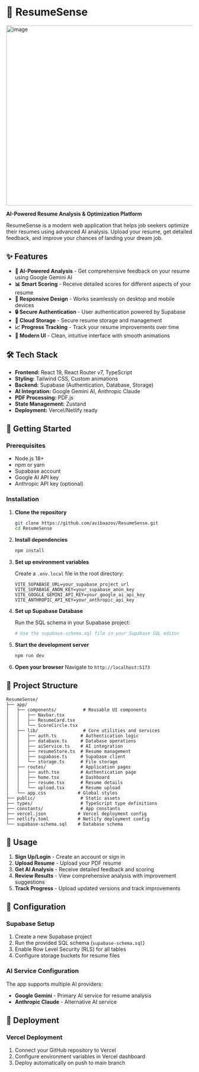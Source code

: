 # 📄 ResumeSense
<a href="https://resume-sense.vercel.app/" target="_blank">
<img width="1875" height="485" alt="image" src="https://github.com/user-attachments/assets/0fd8053f-7cd4-4d61-93fb-db8485b37667" />
</a>

**AI-Powered Resume Analysis & Optimization Platform**

ResumeSense is a modern web application that helps job seekers optimize their resumes using advanced AI analysis. Upload your resume, get detailed feedback, and improve your chances of landing your dream job.

## ✨ Features

- **🤖 AI-Powered Analysis** - Get comprehensive feedback on your resume using Google Gemini AI
- **📊 Smart Scoring** - Receive detailed scores for different aspects of your resume
- **📱 Responsive Design** - Works seamlessly on desktop and mobile devices
- **🔒 Secure Authentication** - User authentication powered by Supabase
- **💾 Cloud Storage** - Secure resume storage and management
- **📈 Progress Tracking** - Track your resume improvements over time
- **🎨 Modern UI** - Clean, intuitive interface with smooth animations

## 🛠️ Tech Stack

- **Frontend:** React 19, React Router v7, TypeScript
- **Styling:** Tailwind CSS, Custom animations
- **Backend:** Supabase (Authentication, Database, Storage)
- **AI Integration:** Google Gemini AI, Anthropic Claude
- **PDF Processing:** PDF.js
- **State Management:** Zustand
- **Deployment:** Vercel/Netlify ready

## 🚀 Getting Started

### Prerequisites

- Node.js 18+ 
- npm or yarn
- Supabase account
- Google AI API key
- Anthropic API key (optional)

### Installation

1. **Clone the repository**
   ```bash
   git clone https://github.com/avibaazov/ResumeSense.git
   cd ResumeSense
   ```

2. **Install dependencies**
   ```bash
   npm install
   ```

3. **Set up environment variables**
   
   Create a `.env.local` file in the root directory:
   ```env
   VITE_SUPABASE_URL=your_supabase_project_url
   VITE_SUPABASE_ANON_KEY=your_supabase_anon_key
   VITE_GOOGLE_GEMINI_API_KEY=your_google_ai_api_key
   VITE_ANTHROPIC_API_KEY=your_anthropic_api_key
   ```

4. **Set up Supabase Database**
   
   Run the SQL schema in your Supabase project:
   ```bash
   # Use the supabase-schema.sql file in your Supabase SQL editor
   ```

5. **Start the development server**
   ```bash
   npm run dev
   ```

6. **Open your browser**
   Navigate to `http://localhost:5173`

## 📁 Project Structure

```
ResumeSense/
├── app/
│   ├── components/          # Reusable UI components
│   │   ├── Navbar.tsx
│   │   ├── ResumeCard.tsx
│   │   └── ScoreCircle.tsx
│   ├── lib/                 # Core utilities and services
│   │   ├── auth.ts         # Authentication logic
│   │   ├── database.ts     # Database operations
│   │   ├── aiService.ts    # AI integration
│   │   ├── resumeStore.ts  # Resume management
│   │   ├── supabase.ts     # Supabase client
│   │   └── storage.ts      # File storage
│   ├── routes/             # Application pages
│   │   ├── auth.tsx        # Authentication page
│   │   ├── home.tsx        # Dashboard
│   │   ├── resume.tsx      # Resume details
│   │   └── upload.tsx      # Resume upload
│   └── app.css            # Global styles
├── public/                 # Static assets
├── types/                  # TypeScript type definitions
├── constants/              # App constants
├── vercel.json            # Vercel deployment config
├── netlify.toml           # Netlify deployment config
└── supabase-schema.sql    # Database schema
```

## 🎯 Usage

1. **Sign Up/Login** - Create an account or sign in
2. **Upload Resume** - Upload your PDF resume
3. **Get AI Analysis** - Receive detailed feedback and scoring
4. **Review Results** - View comprehensive analysis with improvement suggestions
5. **Track Progress** - Upload updated versions and track improvements

## 🔧 Configuration

### Supabase Setup

1. Create a new Supabase project
2. Run the provided SQL schema (`supabase-schema.sql`)
3. Enable Row Level Security (RLS) for all tables
4. Configure storage buckets for resume files

### AI Service Configuration

The app supports multiple AI providers:
- **Google Gemini** - Primary AI service for resume analysis
- **Anthropic Claude** - Alternative AI service

## 🚀 Deployment

### Vercel Deployment

1. Connect your GitHub repository to Vercel
2. Configure environment variables in Vercel dashboard
3. Deploy automatically on push to main branch





